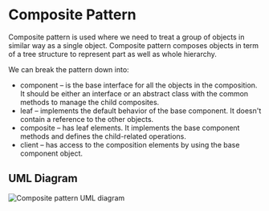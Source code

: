 # Composite Pattern

Composite pattern is used where we need to treat a group of objects in similar way as a single object. Composite pattern composes objects in term of a tree structure to represent part as well as whole hierarchy.

We can break the pattern down into:

- component – is the base interface for all the objects in the composition. It should be either an interface or an abstract class with the common methods to manage the child composites.
- leaf – implements the default behavior of the base component. It doesn't contain a reference to the other objects.
- composite – has leaf elements. It implements the base component methods and defines the child-related operations.
- client – has access to the composition elements by using the base component object.

## UML Diagram

![Composite pattern UML diagram](https://github.com/javamultiplex/clean-code-principles-and-patterns/blob/master/src/main/java/com/javamultiplex/pattern/structural/uml/Composite_Design_Pattern_UML.jpg)
